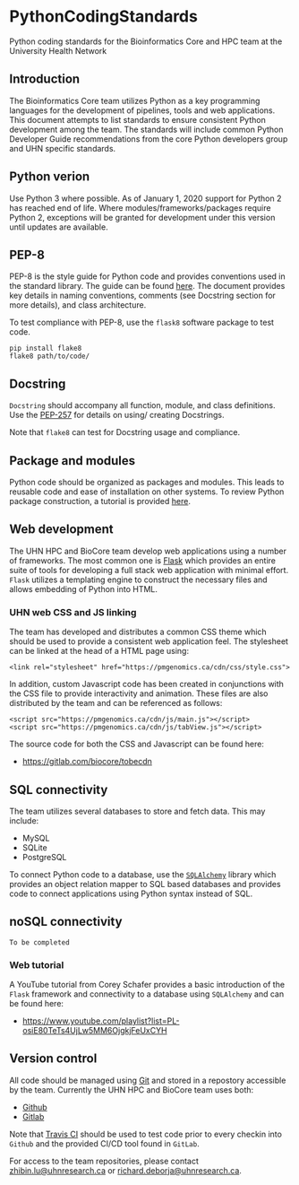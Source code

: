 # PythonCodingStandards
Python coding standards for the Bioinformatics Core and HPC team at the
University Health Network


## Introduction
The Bioinformatics Core team utilizes Python as a key programming languages for
the development of pipelines, tools and web applications.  This document
attempts to list standards to ensure consistent Python development among the
team.  The standards will include common Python Developer Guide recommendations
from the core Python developers group and UHN specific standards.


## Python verion
Use Python 3 where possible.  As of January 1, 2020 support for Python 2 has
reached end of life.  Where modules/frameworks/packages require Python 2,
exceptions will be granted for development under this version until updates
are available.


## PEP-8
PEP-8 is the style guide for Python code and provides conventions used in the
standard library.  The guide can be found [here](https://www.python.org/dev/peps/pep-0008/).
The document provides key details in naming conventions, comments (see
Docstring section for more details), and class architecture.

To test compliance with PEP-8, use the `flask8` software package to test code.

```
pip install flake8
flake8 path/to/code/
```


## Docstring
`Docstring` should accompany all function, module, and class definitions.  Use
the [PEP-257](https://www.python.org/dev/peps/pep-0257/) for details on using/
creating Docstrings.

Note that `flake8` can test for Docstring usage and compliance.


## Package and modules
Python code should be organized as packages and modules.  This leads to reusable
code and ease of installation on other systems.  To review Python package
construction, a tutorial is provided [here](https://packaging.python.org/tutorials/packaging-projects/).


## Web development
The UHN HPC and BioCore team develop web applications using a number of
frameworks.  The most common one is [Flask](http://flask.palletsprojects.com/en/1.1.x/)
which provides an entire suite of tools for developing a full stack web
application with minimal effort.  `Flask` utilizes a templating engine to
construct the necessary files and allows embedding of Python into HTML.


### UHN web CSS and JS linking
The team has developed and distributes a common CSS theme which should be used
to provide a consistent web application feel.  The stylesheet can be linked
at the head of a HTML page using:
```
<link rel="stylesheet" href="https://pmgenomics.ca/cdn/css/style.css">
```

In addition, custom Javascript code has been created in conjunctions with the
CSS file to provide interactivity and animation.  These files are also
distributed by the team and can be referenced as follows:
```
<script src="https://pmgenomics.ca/cdn/js/main.js"></script>
<script src="https://pmgenomics.ca/cdn/js/tabView.js"></script>
```

The source code for both the CSS and Javascript can be found here:
* <https://gitlab.com/biocore/tobecdn>


## SQL connectivity
The team utilizes several databases to store and fetch data.  This may include:
* MySQL
* SQLite
* PostgreSQL

To connect Python code to a database, use the [`SQLAlchemy`](https://www.sqlalchemy.org) library which
provides an object relation mapper to SQL based databases and provides code
to connect applications using Python syntax instead of SQL.


## noSQL connectivity
`To be completed`


### Web tutorial
A YouTube tutorial from Corey Schafer provides a basic introduction of the
`Flask` framework and connectivity to a database using `SQLAlchemy` and
can be found here:
* <https://www.youtube.com/playlist?list=PL-osiE80TeTs4UjLw5MM6OjgkjFeUxCYH>


## Version control
All code should be managed using [Git](https://git-scm.com) and stored in a
repostory accessible by the team.  Currently the UHN HPC and BioCore team
uses both:
* [Github](https://github.com/bio-core)
* [Gitlab](https://gitlab.com/biocore)

Note that [Travis CI](https://travis-ci.com/) should be used to test code
prior to every checkin into `Github` and the provided CI/CD tool found in
`GitLab`.

For access to the team repositories, please contact <zhibin.lu@uhnresearch.ca> or
<richard.deborja@uhnresearch.ca>.


